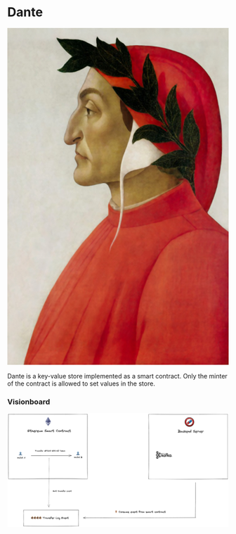 # Dante

![dante inspo](docs/dante%20alighieri.jpg)

Dante is a key-value store implemented as a smart contract. Only the minter of the contract is allowed to set values in the store.


### Visionboard

![visionboard](docs/visionboard.png)


